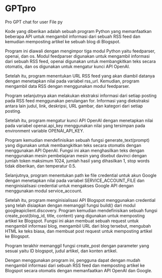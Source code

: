 # GPTpro
Pro GPT chat for user
File py

Kode yang diberikan adalah sebuah program Python yang memanfaatkan beberapa API untuk mengambil informasi dari sebuah RSS feed dan kemudian memposting artikel ke sebuah blog di Blogspot.

Program ini diawali dengan mengimpor tiga modul Python yaitu feedparser, openai, dan os. Modul feedparser digunakan untuk mengambil informasi dari sebuah RSS feed, openai digunakan untuk membangkitkan teks secara otomatis, dan os digunakan untuk mengatur kunci API OpenAI.

Setelah itu, program menentukan URL RSS feed yang akan diambil datanya dengan menetapkan nilai pada variabel rss_url. Kemudian, program mengambil data RSS dengan menggunakan modul feedparser.

Program selanjutnya akan melakukan ekstraksi informasi dari setiap posting pada RSS feed menggunakan perulangan for. Informasi yang diekstraksi antara lain judul, link, deskripsi, URL gambar, dan kategori dari setiap posting.

Setelah itu, program mengatur kunci API OpenAI dengan menetapkan nilai pada variabel openai.api_key menggunakan nilai yang tersimpan pada environment variable OPENAI_API_KEY.

Program kemudian mendefinisikan sebuah fungsi generate_text(prompt) yang digunakan untuk membangkitkan teks secara otomatis dengan menggunakan API OpenAI. Fungsi ini akan menghasilkan teks dengan menggunakan mesin pembelajaran mesin yang disebut davinci dengan jumlah token maksimum 1024, jumlah hasil yang dihasilkan 1, stop words tidak diberikan, dan temperatur 0.5.

Selanjutnya, program menentukan path ke file credential untuk akun Google dengan menetapkan nilai pada variabel SERVICE_ACCOUNT_FILE dan menginisialisasi credential untuk mengakses Google API dengan menggunakan modul service_account.

Setelah itu, program menginisialisasi API Blogspot menggunakan credential yang telah disiapkan dengan memanggil fungsi build() dari modul googleapiclient.discovery. Program kemudian mendefinisikan sebuah fungsi create_post(blog_id, title, content) yang digunakan untuk memposting artikel ke Blogspot. Fungsi ini akan membuat sebuah request untuk mengambil informasi blog, mengambil URL dari blog tersebut, mengubah HTML ke teks biasa, dan membuat post request untuk memposting artikel ke Blogspot.

Program terakhir memanggil fungsi create_post dengan parameter yang sesuai yaitu ID blogspot, judul artikel, dan konten artikel.

Dengan menggunakan program ini, pengguna dapat dengan mudah mengambil informasi dari sebuah RSS feed dan memposting artikel ke Blogspot secara otomatis dengan memanfaatkan API OpenAI dan Google.
